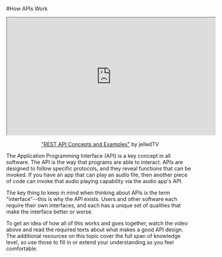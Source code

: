 #How APIs Work

<p style="text-align: center;"><iframe src="https://www.youtube.com/embed/7YcW25PHnAA?rel=0" width="560" height="315" allowfullscreen="allowfullscreen"></iframe></p>
<p style="text-align: center;"><a class="inline_disabled " href="https://www.youtube.com/watch?v=7YcW25PHnAA">"REST API Concepts and Examples"</a> by jelledTV</p>
<p style="text-align: left;">The Application Programming Interface (API) is a key concept in all software. The API is the way that programs are able to interact. APIs are designed to follow specific protocols, and they reveal functions that can be invoked. If you have an app that can play an audio file, then another piece of code can invoke that audio playing capability via the audio app's API.&nbsp;</p>
<p style="text-align: left;">The key thing to keep in mind when thinking about APIs is the term "interface"--this is why the API exists. Users and other software each require their own interfaces, and each has a unique set of qualities that make the interface better or worse.</p>
<p style="text-align: left;">To get an idea of how all of this works and goes together, watch the video above and read the required texts about what makes a good API design. The additional resources on this topic cover the full span of knowledge level, so use those to fill in or extend your understanding as you feel comfortable.</p>
